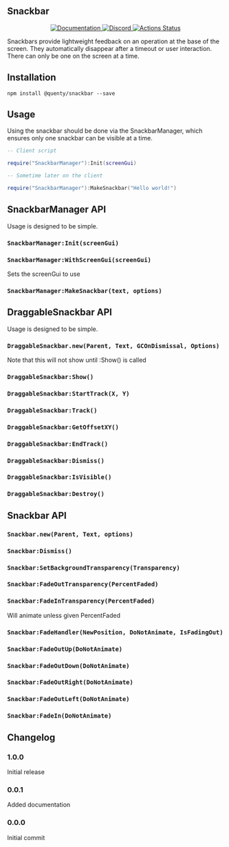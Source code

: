 ## Snackbar
<div align="center">
  <a href="http://quenty.github.io/api/">
    <img src="https://img.shields.io/badge/docs-website-green.svg" alt="Documentation" />
  </a>
  <a href="https://discord.gg/mhtGUS8">
    <img src="https://img.shields.io/badge/discord-nevermore-blue.svg" alt="Discord" />
  </a>
  <a href="https://github.com/Quenty/NevermoreEngine/actions">
    <img src="https://github.com/Quenty/NevermoreEngine/workflows/luacheck/badge.svg" alt="Actions Status" />
  </a>
</div>

Snackbars provide lightweight feedback on an operation at the base of the screen. They automatically disappear after a timeout or user interaction. There can only be one on the screen at a time.

## Installation
```
npm install @quenty/snackbar --save
```

## Usage
Using the snackbar should be done via the SnackbarManager, which ensures only one snackbar can be visible at a time.

```lua
-- Client script

require("SnackbarManager"):Init(screenGui)

-- Sometime later on the client

require("SnackbarManager"):MakeSnackbar("Hello world!")
```

## SnackbarManager API
Usage is designed to be simple.

### `SnackbarManager:Init(screenGui)`

### `SnackbarManager:WithScreenGui(screenGui)`
Sets the screenGui to use

### `SnackbarManager:MakeSnackbar(text, options)`

## DraggableSnackbar API
Usage is designed to be simple.

### `DraggableSnackbar.new(Parent, Text, GCOnDismissal, Options)`
Note that this will not show until :Show() is called

### `DraggableSnackbar:Show()`

### `DraggableSnackbar:StartTrack(X, Y)`

### `DraggableSnackbar:Track()`

### `DraggableSnackbar:GetOffsetXY()`

### `DraggableSnackbar:EndTrack()`

### `DraggableSnackbar:Dismiss()`

### `DraggableSnackbar:IsVisible()`

### `DraggableSnackbar:Destroy()`

## Snackbar API

### `Snackbar.new(Parent, Text, options)`

### `Snackbar:Dismiss()`

### `Snackbar:SetBackgroundTransparency(Transparency)`

### `Snackbar:FadeOutTransparency(PercentFaded)`

### `Snackbar:FadeInTransparency(PercentFaded)`
Will animate unless given PercentFaded

### `Snackbar:FadeHandler(NewPosition, DoNotAnimate, IsFadingOut)`

### `Snackbar:FadeOutUp(DoNotAnimate)`

### `Snackbar:FadeOutDown(DoNotAnimate)`

### `Snackbar:FadeOutRight(DoNotAnimate)`

### `Snackbar:FadeOutLeft(DoNotAnimate)`

### `Snackbar:FadeIn(DoNotAnimate)`


## Changelog

### 1.0.0
Initial release

### 0.0.1
Added documentation

### 0.0.0
Initial commit